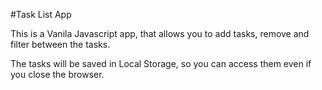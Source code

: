 #Task List App

This is a Vanila Javascript app, that allows you to add tasks, remove and filter between the tasks.

The tasks will be saved in Local Storage, so you can access them even if you close the browser.
